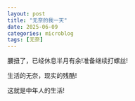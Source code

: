 ```yaml
---
layout: post
title: "无奈的我一天"
date: 2025-06-09
categories: microblog
tags: [无奈]
---
```


腰扭了，已经休息半月有余!准备继续打螺丝!

生活的无奈，现实的残酷!

这就是中年人的生活!
